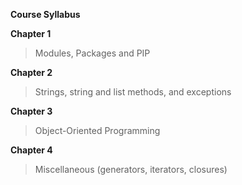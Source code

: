 **Course Syllabus**

**Chapter 1**
> Modules, Packages and PIP

**Chapter 2**
> Strings, string and list methods, and exceptions

**Chapter 3**
> Object-Oriented Programming

**Chapter 4**
> Miscellaneous (generators, iterators, closures)
